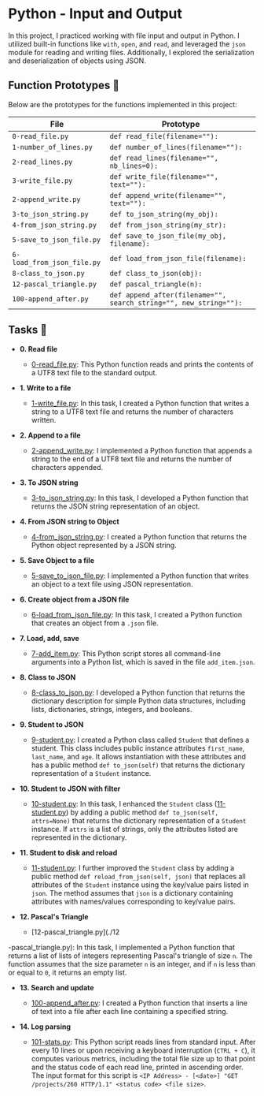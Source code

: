 # Python - Input and Output

In this project, I practiced working with file input and output in Python. I utilized built-in functions like `with`, `open`, and `read`, and leveraged the `json` module for reading and writing files. Additionally, I explored the serialization and deserialization of objects using JSON.

## Function Prototypes :floppy_disk:

Below are the prototypes for the functions implemented in this project:

| File        | Prototype               |
| ----------- | ----------------------- |
| `0-read_file.py` | `def read_file(filename=""):` |
| `1-number_of_lines.py` | `def number_of_lines(filename=""):` |
| `2-read_lines.py` | `def read_lines(filename="", nb_lines=0):` |
| `3-write_file.py` | `def write_file(filename="", text=""):` |
| `2-append_write.py` | `def append_write(filename="", text=""):` |
| `3-to_json_string.py` | `def to_json_string(my_obj):` |
| `4-from_json_string.py` | `def from_json_string(my_str):` |
| `5-save_to_json_file.py` | `def save_to_json_file(my_obj, filename):` |
| `6-load_from_json_file.py` | `def load_from_json_file(filename):` |
| `8-class_to_json.py` | `def class_to_json(obj):` |
| `12-pascal_triangle.py` | `def pascal_triangle(n):` |
| `100-append_after.py` | `def append_after(filename="", search_string="", new_string=""):` |

## Tasks :page_with_curl:

* **0. Read file**
  * [0-read_file.py](./0-read_file.py): This Python function reads and prints the contents of a UTF8 text file to the standard output.

* **1. Write to a file**
  * [1-write_file.py](./1-write_file.py): In this task, I created a Python function that writes a string to a UTF8 text file and returns the number of characters written.

* **2. Append to a file**
  * [2-append_write.py](./2-append_write.py): I implemented a Python function that appends a string to the end of a UTF8 text file and returns the number of characters appended.

* **3. To JSON string**
  * [3-to_json_string.py](./3-to_json_string.py): In this task, I developed a Python function that returns the JSON string representation of an object.

* **4. From JSON string to Object**
  * [4-from_json_string.py](./4-from_json_string.py): I created a Python function that returns the Python object represented by a JSON string.

* **5. Save Object to a file**
  * [5-save_to_json_file.py](./5-save_to_json_file.py): I implemented a Python function that writes an object to a text file using JSON representation.

* **6. Create object from a JSON file**
  * [6-load_from_json_file.py](./6-load_from_json_file.py): In this task, I created a Python function that creates an object from a `.json` file.

* **7. Load, add, save**
  * [7-add_item.py](./7-add_item.py): This Python script stores all command-line arguments into a Python list, which is saved in the file `add_item.json`.

* **8. Class to JSON**
  * [8-class_to_json.py](./8-class_to_json.py): I developed a Python function that returns the dictionary description for simple Python data structures, including lists, dictionaries, strings, integers, and booleans.

* **9. Student to JSON**
  * [9-student.py](./9-student.py): I created a Python class called `Student` that defines a student. This class includes public instance attributes `first_name`, `last_name`, and `age`. It allows instantiation with these attributes and has a public method `def to_json(self)` that returns the dictionary representation of a `Student` instance.

* **10. Student to JSON with filter**
  * [10-student.py](./10-student.py): In this task, I enhanced the `Student` class ([11-student.py](./11-student.py)) by adding a public method `def to_json(self, attrs=None)` that returns the dictionary representation of a `Student` instance. If `attrs` is a list of strings, only the attributes listed are represented in the dictionary.

* **11. Student to disk and reload**
  * [11-student.py](./11-student.py): I further improved the `Student` class by adding a public method `def reload_from_json(self, json)` that replaces all attributes of the `Student` instance using the key/value pairs listed in `json`. The method assumes that `json` is a dictionary containing attributes with names/values corresponding to key/value pairs.

* **12. Pascal's Triangle**
  * [12-pascal_triangle.py](./12

-pascal_triangle.py): In this task, I implemented a Python function that returns a list of lists of integers representing Pascal's triangle of size `n`. The function assumes that the size parameter `n` is an integer, and if `n` is less than or equal to `0`, it returns an empty list.

* **13. Search and update**
  * [100-append_after.py](./100-append_after.py): I created a Python function that inserts a line of text into a file after each line containing a specified string.

* **14. Log parsing**
  * [101-stats.py](./101-stats.py): This Python script reads lines from standard input. After every 10 lines or upon receiving a keyboard interruption (`CTRL + C`), it computes various metrics, including the total file size up to that point and the status code of each read line, printed in ascending order. The input format for this script is `<IP Address> - [<date>] "GET /projects/260 HTTP/1.1" <status code> <file size>`.
